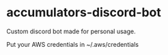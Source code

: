 # accumulators-discord-bot
Custom discord bot made for personal usage.

Put your AWS credentials in ~/.aws/credentials